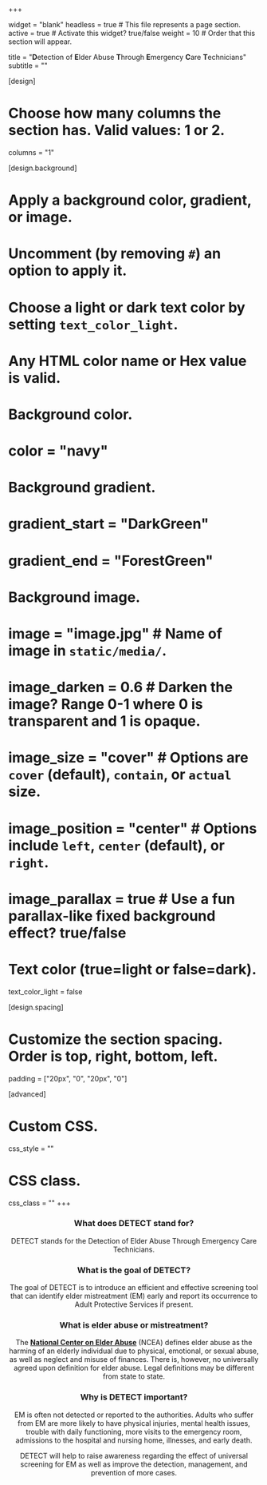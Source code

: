 +++

widget = "blank" 
headless = true  # This file represents a page section.
active = true  # Activate this widget? true/false
weight = 10  # Order that this section will appear.

title = "**D**etection of **E**lder Abuse **T**hrough **E**mergency **C**are **T**echnicians"
subtitle = ""

[design]
  # Choose how many columns the section has. Valid values: 1 or 2.
  columns = "1"

[design.background]
  # Apply a background color, gradient, or image.
  #   Uncomment (by removing `#`) an option to apply it.
  #   Choose a light or dark text color by setting `text_color_light`.
  #   Any HTML color name or Hex value is valid.

  # Background color.
  # color = "navy"
  
  # Background gradient.
  # gradient_start = "DarkGreen"
  # gradient_end = "ForestGreen"
  
  # Background image.
  # image = "image.jpg"  # Name of image in `static/media/`.
  # image_darken = 0.6  # Darken the image? Range 0-1 where 0 is transparent and 1 is opaque.
  # image_size = "cover"  #  Options are `cover` (default), `contain`, or `actual` size.
  # image_position = "center"  # Options include `left`, `center` (default), or `right`.
  # image_parallax = true  # Use a fun parallax-like fixed background effect? true/false
  
  # Text color (true=light or false=dark).
  text_color_light = false

[design.spacing]
  # Customize the section spacing. Order is top, right, bottom, left.
  padding = ["20px", "0", "20px", "0"]

[advanced]
 # Custom CSS. 
 css_style = ""
 
 # CSS class.
 css_class = ""
+++
<center>

### **What does DETECT stand for?**

DETECT stands for the Detection of Elder Abuse Through Emergency Care Technicians.

### **What is the goal of DETECT?**

The goal of DETECT is to introduce an efficient and effective screening tool that can identify elder mistreatment (EM) early and report its occurrence to Adult Protective Services if present.

### **What is elder abuse or mistreatment?**

The [**National Center on Elder Abuse**](https://ncea.acl.gov/) (NCEA) defines elder abuse as the harming of an elderly individual due to physical, emotional, or sexual abuse, as well as neglect and misuse of finances. There is, however, no universally agreed upon definition for elder abuse. Legal definitions may be different from state to state.

### **Why is DETECT important?**

EM is often not detected or reported to the authorities. Adults who suffer from EM are more likely to have physical injuries, mental health issues, trouble with daily functioning, more visits to the emergency room, admissions to the hospital and nursing home, illnesses, and early death.

DETECT will help to raise awareness regarding the effect of universal screening for EM as well as improve the detection, management, and prevention of more cases.
